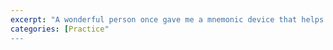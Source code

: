 ```yaml
---
excerpt: "A wonderful person once gave me a mnemonic device that helps me think outside the box and solve my own problems."
categories: [Practice"
---
```

